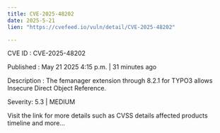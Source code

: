 ```yaml
---
title: CVE-2025-48202
date: 2025-5-21
lien: "https://cvefeed.io/vuln/detail/CVE-2025-48202"

---
```


CVE ID : CVE-2025-48202

Published :  May 21
2025
4:15 p.m. | 31 minutes ago

Description : The femanager extension through 8.2.1 for TYPO3 allows Insecure Direct Object Reference.

Severity: 5.3 | MEDIUM

Visit the link for more details
such as CVSS details
affected products
timeline
and more...
